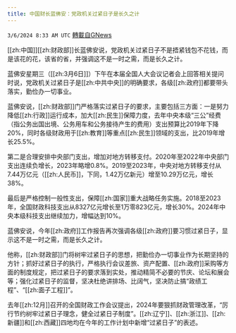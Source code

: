 ```yaml
---
title: 中国财长蓝佛安：党政机关过紧日子是长久之计
---
```

`3/6/2024 8:33 AM UTC` [轉載自GNews](https://gnews.org/articles/2369947)

[[zh:中国]][[zh:财政部]]长蓝佛安说，党政机关过紧日子不是捂紧钱包不花钱，而是该花的花，该省的省，并强调这不是一时之需，而是长久之计。

蓝佛安星期三（[[zh:3月6日]]）下午在本届全国人大会议记者会上回答相关提问时说，党政机关过紧日子是[[zh:中共中央]]的明确要求，各级[[zh:政府]]都要带头落实，勤俭办一切事业。

蓝佛安说，[[zh:财政部]]门严格落实过紧日子的要求，主要包括三方面：一是努力降低[[zh:行政]]运行成本，加大[[zh:民生]]保障力度，去年中央本级“三公”经费（指公务出国出境、公务用车和公务接待产生的费用）支出预算比2019年下降20%，同时各级财政用于[[zh:教育]]等重点[[zh:民生]]领域的支出，比2019年增长25.5%。

第二是合理安排中央部门支出，增加对地方转移支付。2020年至2022年中央部门支出连续负增长，2023年略增0.8%。2019至2023年，中央对地方转移支付从7.44万亿元（[[zh:人民币]]，下同，1.42万亿新元）增至10.29万亿元，增长38%。

最后是严格控制一般性支出，保障[[zh:国家]]重大战略任务实施。2018至2023年，全国财政科技支出从8327亿元增长至1万零823亿元，增长30%。2024年中央本级科技支出继续加力，增幅达到10%。

蓝佛安说，今年[[zh:政府]]工作报告再次强调各级[[zh:政府]]要习惯过紧日子，显示这不是一时之需，而是长久之计。

他称，[[zh:财政部]]门将树牢过紧日子的思想，把勤俭办一切事业作为长期坚持的方针；抓好过紧日子的执行，严格执行会议差旅、资产配置、[[zh:政府]]采购等方面的制度规定，把过紧日子的要求落到实处，推动精简不必要的节庆、论坛和展会等；强化过紧日子的监督，坚决杜绝讲排场、比阔气，坚决防止搞“政绩工程”、“[[zh:面子工程]]”。

去年[[zh:12月]]召开的全国财政工作会议提出，2024年要狠抓财政管理改革，“厉行节约树牢过紧日子理念，健全过紧日子制度”。[[zh:辽宁]]、[[zh:浙江]]、[[zh:新疆]]和[[zh:西藏]]四地均在今年的工作计划中新增“过紧日子”的表述。
